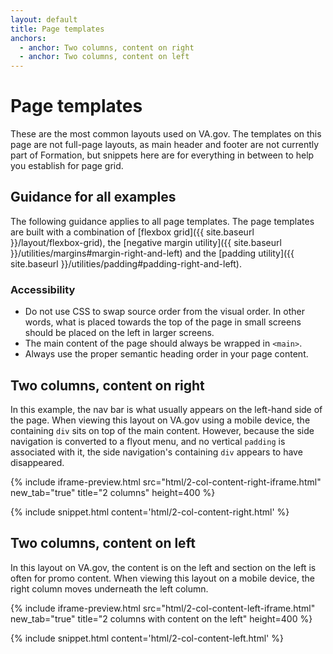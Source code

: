 ```yaml
---
layout: default
title: Page templates
anchors:
  - anchor: Two columns, content on right
  - anchor: Two columns, content on left
---
```


# Page templates

<p class="va-introtext">These are the most common layouts used on VA.gov. The templates on this page are not full-page layouts, as main header and footer are not currently part of Formation, but snippets here are for everything in between to help you establish for page grid.</p>

## Guidance for all examples

The following guidance applies to all page templates. The page templates are built with a combination of [flexbox grid]({{ site.baseurl }}/layout/flexbox-grid), the [negative margin utility]({{ site.baseurl }}/utilities/margins#margin-right-and-left) and the [padding utility]({{ site.baseurl }}/utilities/padding#padding-right-and-left).

### Accessibility

- Do not use CSS to swap source order from the visual order. In other words, what is placed towards the top of the page in small screens should be placed on the left in larger screens.
- The main content of the page should always be wrapped in `<main>`.
- Always use the proper semantic heading order in your page content.

## Two columns, content on right

In this example, the nav bar is what usually appears on the left-hand side of the page. When viewing this layout on VA.gov using a mobile device, the containing `div` sits on top of the main content. However, because the side navigation is converted to a flyout menu, and no vertical `padding` is associated with it, the side navigation's containing `div` appears to have disappeared.

{% include iframe-preview.html src="html/2-col-content-right-iframe.html" new_tab="true" title="2 columns" height=400 %}

{% include snippet.html content='html/2-col-content-right.html' %}

## Two columns, content on left

In this layout on VA.gov, the content is on the left and section on the left is often for promo content. When viewing this layout on a mobile device, the right column moves underneath the left column.

{% include iframe-preview.html src="html/2-col-content-left-iframe.html" new_tab="true" title="2 columns with content on the left" height=400 %}

{% include snippet.html content='html/2-col-content-left.html' %}